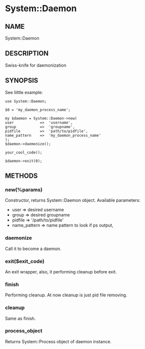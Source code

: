 # System::Daemon

## NAME

System::Daemon

## DESCRIPTION

Swiss-knife for daemonization

## SYNOPSIS

See liittle example:

    use System::Daemon;

    $0 = 'my_daemon_process_name';

    my $daemon = System::Daemon->new(
    user            =>  'username',
    group           =>  'groupname',
    pidfile         =>  'path/to/pidfile',
    name_pattern    =>  'my_daemon_process_name'
    );
    $daemon->daemonize();

    your_cool_code();

    $daemon->exit(0);

## METHODS

### new(%params)

Constructor, returns System::Daemon object. Available parameters:

 * user            =>   desired username
 * group           =>   desired groupname
 * pidfile         =>   '/path/to/pidfile'
 * name_pattern    =>  name pattern to look if ps output,

### daemonize
    
Call it to become a daemon.

### exit($exit_code)

An exit wrapper, also, it performing cleanup before exit.

### finish

Performing cleanup. At now cleanup is just pid file removing.

### cleanup

Same as finish.

### process_object

Returns System::Process object of daemon instance.
